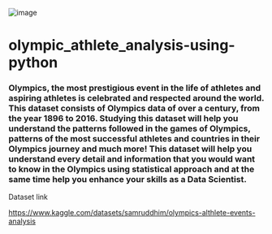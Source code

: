 ![image](https://user-images.githubusercontent.com/52696470/209210781-ead635d1-27f6-40a7-bb5a-2d4dbd749106.png)


# olympic_athlete_analysis-using-python

### Olympics, the most prestigious event in the life of athletes and aspiring athletes is celebrated and respected around the world. This dataset consists of Olympics data of over a century, from the year 1896 to 2016. Studying this dataset will help you understand the patterns followed in the games of Olympics, patterns of the most successful athletes and countries in their Olympics journey and much more! This dataset will help you understand every detail and information that you would want to know in the Olympics using statistical approach and at the same time help you enhance your skills as a Data Scientist.


Dataset link

https://www.kaggle.com/datasets/samruddhim/olympics-althlete-events-analysis
